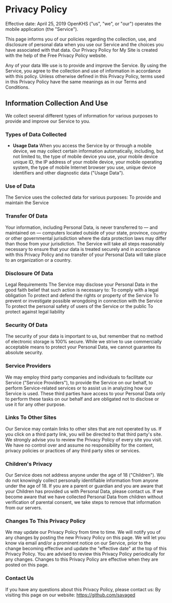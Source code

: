 # Privacy Policy
Effective date: April 25, 2019
OpenKHS ("us", "we", or "our") operates the mobile application (the "Service").

This page informs you of our policies regarding the collection, use, and disclosure of personal data when you use our Service and the choices you have associated with that data. Our Privacy Policy for My Site is created with the help of the Free Privacy Policy website.

Any of your data We use is to provide and improve the Service. By using the Service, you agree to the collection and use of information in accordance with this policy. Unless otherwise defined in this Privacy Policy, terms used in this Privacy Policy have the same meanings as in our Terms and Conditions.

## Information Collection And Use
We collect several different types of information for various purposes to provide and improve our Service to you.

### Types of Data Collected
* **Usage Data**
When you access the Service by or through a mobile device, we may collect certain information automatically, including, but not limited to, the type of mobile device you use, your mobile device unique ID, the IP address of your mobile device, your mobile operating system, the type of mobile Internet browser you use, unique device identifiers and other diagnostic data ("Usage Data").

### Use of Data
The Service uses the collected data for various purposes:
To provide and maintain the Service

### Transfer Of Data
Your information, including Personal Data, is never transferred to — and maintained on — computers located outside of your state, province, country or other governmental jurisdiction where the data protection laws may differ than those from your jurisdiction.
The Service will take all steps reasonably necessary to ensure that your data is treated securely and in accordance with this Privacy Policy and no transfer of your Personal Data will take place to an organization or a country.

### Disclosure Of Data
Legal Requirements
The Service may disclose your Personal Data in the good faith belief that such action is necessary to:
To comply with a legal obligation
To protect and defend the rights or property of the Service
To prevent or investigate possible wrongdoing in connection with the Service
To protect the personal safety of users of the Service or the public
To protect against legal liability

### Security Of Data
The security of your data is important to us, but remember that no method of electronic storage is 100% secure. While we strive to use commercially acceptable means to protect your Personal Data, we cannot guarantee its absolute security.

### Service Providers
We may employ third party companies and individuals to facilitate our Service ("Service Providers"), to provide the Service on our behalf, to perform Service-related services or to assist us in analyzing how our Service is used.
These third parties have access to your Personal Data only to perform these tasks on our behalf and are obligated not to disclose or use it for any other purpose.

### Links To Other Sites
Our Service may contain links to other sites that are not operated by us. If you click on a third party link, you will be directed to that third party's site. We strongly advise you to review the Privacy Policy of every site you visit.
We have no control over and assume no responsibility for the content, privacy policies or practices of any third party sites or services.

### Children's Privacy
Our Service does not address anyone under the age of 18 ("Children").
We do not knowingly collect personally identifiable information from anyone under the age of 18. If you are a parent or guardian and you are aware that your Children has provided us with Personal Data, please contact us. If we become aware that we have collected Personal Data from children without verification of parental consent, we take steps to remove that information from our servers.

### Changes To This Privacy Policy
We may update our Privacy Policy from time to time. We will notify you of any changes by posting the new Privacy Policy on this page.
We will let you know via email and/or a prominent notice on our Service, prior to the change becoming effective and update the "effective date" at the top of this Privacy Policy.
You are advised to review this Privacy Policy periodically for any changes. Changes to this Privacy Policy are effective when they are posted on this page.

### Contact Us
If you have any questions about this Privacy Policy, please contact us:
By visiting this page on our website: https://github.com/savaged
